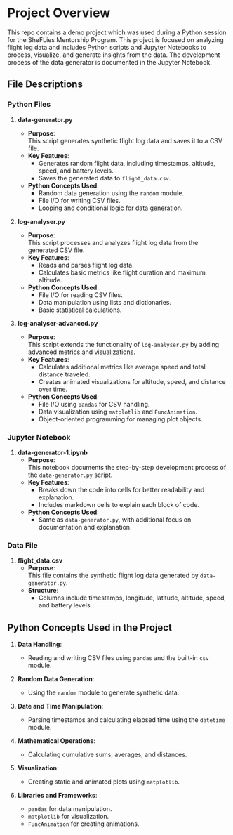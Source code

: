 # Project Overview

This repo contains a demo project which was used during a Python session for the SheFLies Mentorship Program. This project is focused on analyzing flight log data and includes Python scripts and Jupyter Notebooks to process, visualize, and generate insights from the data. The development process of the data generator is documented in the Jupyter Notebook.

## File Descriptions

### Python Files

1. **data-generator.py**  
   - **Purpose**:  
     This script generates synthetic flight log data and saves it to a CSV file.  
   - **Key Features**:  
     - Generates random flight data, including timestamps, altitude, speed, and battery levels.  
     - Saves the generated data to `flight_data.csv`.  
   - **Python Concepts Used**:  
     - Random data generation using the `random` module.  
     - File I/O for writing CSV files.  
     - Looping and conditional logic for data generation.

2. **log-analyser.py**  
   - **Purpose**:  
     This script processes and analyzes flight log data from the generated CSV file.  
   - **Key Features**:  
     - Reads and parses flight log data.  
     - Calculates basic metrics like flight duration and maximum altitude.  
   - **Python Concepts Used**:  
     - File I/O for reading CSV files.  
     - Data manipulation using lists and dictionaries.  
     - Basic statistical calculations.

3. **log-analyser-advanced.py**  
   - **Purpose**:  
     This script extends the functionality of `log-analyser.py` by adding advanced metrics and visualizations.  
   - **Key Features**:  
     - Calculates additional metrics like average speed and total distance traveled.  
     - Creates animated visualizations for altitude, speed, and distance over time.  
   - **Python Concepts Used**:  
     - File I/O using `pandas` for CSV handling.  
     - Data visualization using `matplotlib` and `FuncAnimation`.  
     - Object-oriented programming for managing plot objects.

### Jupyter Notebook

1. **data-generator-1.ipynb**  
   - **Purpose**:  
     This notebook documents the step-by-step development process of the `data-generator.py` script.  
   - **Key Features**:  
     - Breaks down the code into cells for better readability and explanation.  
     - Includes markdown cells to explain each block of code.  
   - **Python Concepts Used**:  
     - Same as `data-generator.py`, with additional focus on documentation and explanation.

### Data File

1. **flight_data.csv**  
   - **Purpose**:  
     This file contains the synthetic flight log data generated by `data-generator.py`.  
   - **Structure**:  
     - Columns include timestamps, longitude, latitude, altitude, speed, and battery levels.

## Python Concepts Used in the Project

1. **Data Handling**:  
   - Reading and writing CSV files using `pandas` and the built-in `csv` module.  

2. **Random Data Generation**:  
   - Using the `random` module to generate synthetic data.  

3. **Date and Time Manipulation**:  
   - Parsing timestamps and calculating elapsed time using the `datetime` module.  

4. **Mathematical Operations**:  
   - Calculating cumulative sums, averages, and distances.  

5. **Visualization**:  
   - Creating static and animated plots using `matplotlib`.  

6. **Libraries and Frameworks**:  
   - `pandas` for data manipulation.  
   - `matplotlib` for visualization.  
   - `FuncAnimation` for creating animations.

